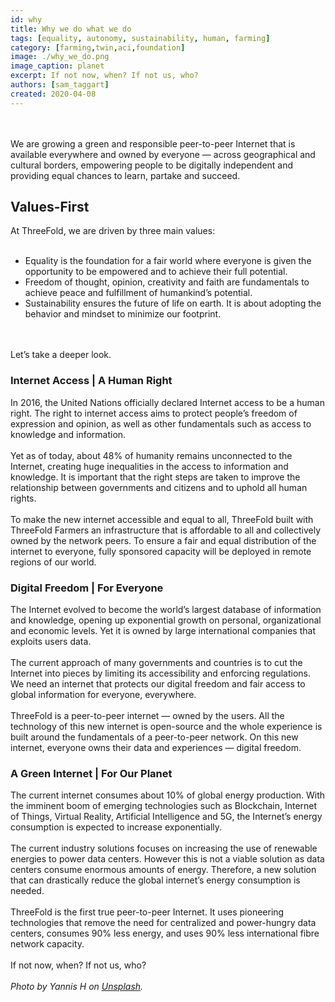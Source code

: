 ```yaml
---
id: why
title: Why we do what we do
tags: [equality, autonomy, sustainability, human, farming]
category: [farming,twin,aci,foundation]
image: ./why_we_do.png
image_caption: planet
excerpt: If not now, when? If not us, who?
authors: [sam_taggart]
created: 2020-04-08
---
```

<br/>
<br/>
We are growing a green and responsible peer-to-peer Internet that is available everywhere and owned by everyone — across geographical and cultural borders, empowering people to be digitally independent and providing equal chances to learn, partake and succeed.

## Values-First

At ThreeFold, we are driven by three main values:
<br/>
<br/>
- Equality is the foundation for a fair world where everyone is given the opportunity to be empowered and to achieve their full potential.
- Freedom of thought, opinion, creativity and faith are fundamentals to achieve peace and fulfillment of humankind’s potential.
- Sustainability ensures the future of life on earth. It is about adopting the behavior and mindset to minimize our footprint.
<br/>
<br/>
Let’s take a deeper look.

### Internet Access | A Human Right

In 2016, the United Nations officially declared Internet access to be a human right. The right to internet access aims to protect people’s freedom of expression and opinion, as well as other fundamentals such as access to knowledge and information.
<br/>
<br/>
Yet as of today, about 48% of humanity remains unconnected to the Internet, creating huge inequalities in the access to information and knowledge. It is important that the right steps are taken to improve the relationship between governments and citizens and to uphold all human rights.
<br/>
<br/>
To make the new internet accessible and equal to all, ThreeFold built with ThreeFold Farmers an infrastructure that is affordable to all and collectively owned by the network peers. To ensure a fair and equal distribution of the internet to everyone, fully sponsored capacity will be deployed in remote regions of our world.

### Digital Freedom | For Everyone

The Internet evolved to become the world’s largest database of information and knowledge, opening up exponential growth on personal, organizational and economic levels. Yet it is owned by large international companies that exploits users data.
<br/>
<br/>
The current approach of many governments and countries is to cut the Internet into pieces by limiting its accessibility and enforcing regulations. We need an internet that protects our digital freedom and fair access to global information for everyone, everywhere.
<br/>
<br/>
ThreeFold is a peer-to-peer internet — owned by the users. All the technology of this new internet is open-source and the whole experience is built around the fundamentals of a peer-to-peer network. On this new internet, everyone owns their data and experiences — digital freedom.

### A Green Internet | For Our Planet

The current internet consumes about 10% of global energy production. With the imminent boom of emerging technologies such as Blockchain, Internet of Things, Virtual Reality, Artificial Intelligence and 5G, the Internet’s energy consumption is expected to increase exponentially.
<br/>
<br/>
The current industry solutions focuses on increasing the use of renewable energies to power data centers. However this is not a viable solution as data centers consume enormous amounts of energy. Therefore, a new solution that can drastically reduce the global internet’s energy consumption is needed.
<br/>
<br/>
ThreeFold is the first true peer-to-peer Internet. It uses pioneering technologies that remove the need for centralized and power-hungry data centers, consumes 90% less energy, and uses 90% less international fibre network capacity.
<br/>
<br/>
If not now, when? If not us, who?
<br/>
<br/>
*Photo by Yannis H on [Unsplash](https://unsplash.com/photos/uaPaEM7MiQQ).*

